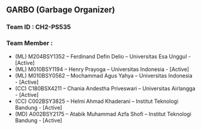 ## GARBO (Garbage Organizer)
### Team ID		: CH2-PS535
### Team Member	: 
- (ML) M204BSY1352 – Ferdinand Defin Delio – Universitas Esa Unggul - [Active]
- (ML) M010BSY1194 – Henry Prayoga – Universitas Indonesia - [Active]
- (ML) M010BSY0562 – Mochammad Agus Yahya – Universitas Indonesia - [Active]
- (CC)  C180BSX4211 – Chania Andestha Priveswari – Universitas Airlangga - [Active]
- (CC)  C002BSY3825 – Helmi Ahmad Khaderani – Institut Teknologi Bandung - [Active]
- (MD) A002BSY2175 – Atabik Muhammad Azfa Shofi – Institut Teknologi Bandung - [Active]
